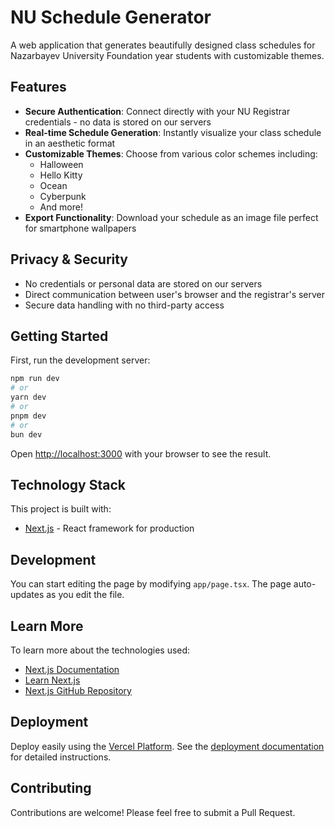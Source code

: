 # NU Schedule Generator

A web application that generates beautifully designed class schedules for Nazarbayev University Foundation year students with customizable themes.

## Features

- **Secure Authentication**: Connect directly with your NU Registrar credentials - no data is stored on our servers
- **Real-time Schedule Generation**: Instantly visualize your class schedule in an aesthetic format
- **Customizable Themes**: Choose from various color schemes including:
  - Halloween
  - Hello Kitty
  - Ocean
  - Cyberpunk
  - And more!
- **Export Functionality**: Download your schedule as an image file perfect for smartphone wallpapers

## Privacy & Security

- No credentials or personal data are stored on our servers
- Direct communication between user's browser and the registrar's server
- Secure data handling with no third-party access

## Getting Started

First, run the development server:

```bash
npm run dev
# or
yarn dev
# or
pnpm dev
# or
bun dev
```

Open [http://localhost:3000](http://localhost:3000) with your browser to see the result.

## Technology Stack

This project is built with:
- [Next.js](https://nextjs.org) - React framework for production

## Development

You can start editing the page by modifying `app/page.tsx`. The page auto-updates as you edit the file.

## Learn More

To learn more about the technologies used:
- [Next.js Documentation](https://nextjs.org/docs)
- [Learn Next.js](https://nextjs.org/learn)
- [Next.js GitHub Repository](https://github.com/vercel/next.js)

## Deployment

Deploy easily using the [Vercel Platform](https://vercel.com/new?utm_medium=default-template&filter=next.js&utm_source=create-next-app&utm_campaign=create-next-app-readme). See the [deployment documentation](https://nextjs.org/docs/app/building-your-application/deploying) for detailed instructions.

## Contributing

Contributions are welcome! Please feel free to submit a Pull Request.
